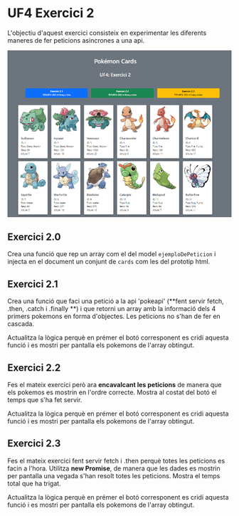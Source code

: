 # UF4 Exercici 2
L'objectiu d'aquest exercici consisteix en experimentar les diferents maneres de fer peticions asincrones a una api.

![alt text](image.png)

## Exercici 2.0
Crea una funció que rep un array com el del model `ejemploDePeticion` i injecta en el document un conjunt de `cards` com les del prototip html.
## Exercici 2.1
Crea una funció que faci una petició a la api 'pokeapi' (**fent servir fetch, .then, .catch i .finally **) i que retorni un array amb la informació dels 4 primers pokemons en forma d'objectes. 
Les peticions no s'han de fer en cascada.

Actualitza la lògica perquè en prémer el botó corresponent es cridi aquesta funció i es mostri per pantalla els pokemons de l'array obtingut.


## Exercici 2.2
Fes el mateix exercici però ara **encavalcant les peticions** de manera que els pokemos es mostrin en l'ordre correcte.
Mostra al costat del botó el temps que s'ha fet servir.

Actualitza la lògica perquè en prémer el botó corresponent es cridi aquesta funció i es mostri per pantalla els pokemons de l'array obtingut.

## Exercici 2.3
Fes el mateix exercici fent servir fetch i .then perquè totes les peticions es facin a l'hora.
Utilitza **new Promise**, de manera que les dades es mostrin per pantalla una vegada s'han resolt totes les peticions.
Mostra el temps total que ha trigat.

Actualitza la lògica perquè en prémer el botó corresponent es cridi aquesta funció i es mostri per pantalla els pokemons de l'array obtingut.